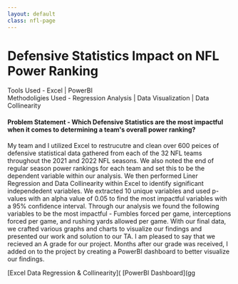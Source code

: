 ```yaml
---
layout: default
class: nfl-page
---
```


# Defensive Statistics Impact on NFL Power Ranking

Tools Used - Excel \| PowerBI <br />
Methodoligies Used - Regression Analysis \| Data Visualization \| Data Collinearity 

#### Problem Statement - Which Defensive Statistics are the most impactful when it comes to determining a team's overall power ranking?

My team and I utilized Excel to restrucutre and clean over 600 peices of defensive statistical data gathered from each of the 32 NFL teams throughout the 2021 and 2022 NFL seasons. We also noted the end of regular season power rankings for each team and set this to be the dependent variable within our analysis. We then performed Liner Regression and Data Collinearity within Excel to identify significant independedent variables. We extracted 10 unique variables and used p-values with an alpha value of 0.05 to find the most impactful variables with a 95% confidence interval. Through our analysis we found the following variables to be the most impactful - Fumbles forced per game, interceptions forced per game, and rushing yards allowed per game. With our final data, we crafted various graphs and charts to visualize our findings and presented our work and solution to our TA. I am pleased to say that we recieved an A grade for our project. Months after our grade was received, I added on to the project by creating a PowerBI dashboard to better visualize our findings.


[Excel Data Regression & Collinearity](            [PowerBI Dashboard](gg
